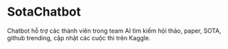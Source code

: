 # SotaChatbot
Chatbot hỗ trợ các thành viên trong team AI tìm kiếm hội thảo, paper, SOTA, github trending, cập nhật các cuộc thi trên Kaggle.
